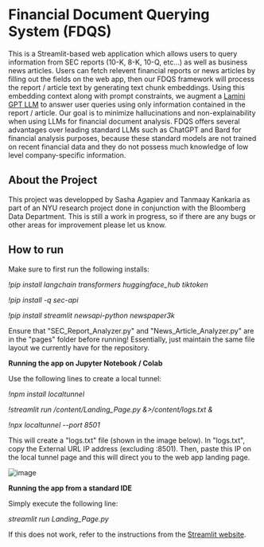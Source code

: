 # Financial Document Querying System (FDQS)
This is a Streamlit-based web application which allows users to query information from SEC reports (10-K, 8-K, 10-Q, etc...) as well as business news articles. Users can fetch relevent financial reports or news articles by filling out the fields on the web app, then our FDQS framework will process the report / article text by generating text chunk embeddings. Using this embedding context along with prompt constraints, we augment a [Lamini GPT LLM](https://huggingface.co/MBZUAI/LaMini-GPT-1.5B) to answer user queries using only information contained in the report / article. Our goal is to minimize hallucinations and non-explainability when using LLMs for financial document analysis. FDQS offers several advantages over leading standard LLMs such as ChatGPT and Bard for financial analysis purposes, because these standard models are not trained on recent financial data and they do not possess much knowledge of low level company-specific information. 

## About the Project
This project was developped by Sasha Agapiev and Tanmaay Kankaria as part of an NYU research project done in conjunction with the Bloomberg Data Department. This is still a work in progress, so if there are any bugs or other areas for improvement please let us know.

## How to run
Make sure to first run the following installs: 

*!pip install langchain transformers huggingface_hub tiktoken*

*!pip install -q sec-api*

*!pip install streamlit newsapi-python newspaper3k*

Ensure that "SEC_Report_Analyzer.py" and "News_Article_Analyzer.py" are in the "pages" folder before running! Essentially, just maintain the same file layout we currently have for the repository. 


**Running the app on Jupyter Notebook / Colab** 

Use the following lines to create a local tunnel:

*!npm install localtunnel*

*!streamlit run /content/Landing_Page.py &>/content/logs.txt &*

*!npx localtunnel --port 8501*


This will create a "logs.txt" file (shown in the image below). In "logs.txt", copy the External URL IP address (excluding :8501). Then, paste this IP on the local tunnel page and this will direct you to the web app landing page. 

![image](https://github.com/Sasha-Agapiev/Financial-Document-Querying-System/assets/57875787/d5d8d965-a063-4e46-aa57-78002359c2ae)



**Running the app from a standard IDE**

Simply execute the following line:

*streamlit run Landing_Page.py*


If this does not work, refer to the instructions from the [Streamlit website](https://docs.streamlit.io/knowledge-base/using-streamlit/how-do-i-run-my-streamlit-script). 
